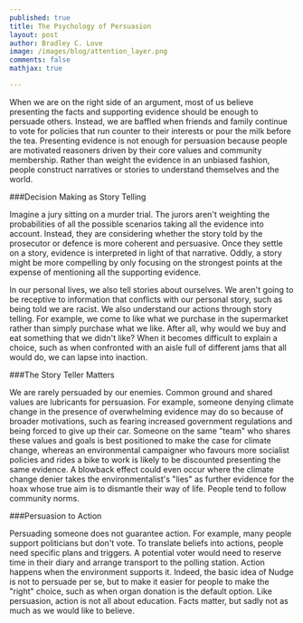 ```yaml
---
published: true
title: The Psychology of Persuasion
layout: post
author: Bradley C. Love
image: /images/blog/attention_layer.png
comments: false
mathjax: true

---
```





When we are on the right side of an argument, most of us believe presenting the facts and supporting evidence should be enough to persuade others. Instead, we are baffled when friends and family continue to vote for policies that run counter to their interests or pour the milk before the tea. Presenting evidence is not enough for persuasion because people are motivated reasoners driven by their core values and community membership. Rather than weight the evidence in an unbiased fashion, people construct narratives or stories to understand themselves and the world.

###Decision Making as Story Telling

Imagine a jury sitting on a murder trial. The jurors aren't weighting the probabilities of all the possible scenarios taking all the evidence into account. Instead, they are considering whether the story told by the prosecutor or defence is more coherent and persuasive. Once they settle on a story, evidence is interpreted in light of that narrative. Oddly, a story might be more compelling by only focusing on the strongest points at the expense of mentioning all the supporting evidence.

In our personal lives, we also tell stories about ourselves. We aren't going to be receptive to information that conflicts with our personal story, such as being told we are racist. We also understand our actions through story telling. For example, we come to like what we purchase in the supermarket rather than simply purchase what we like. After all, why would we buy and eat something that we didn't like? When it becomes difficult to explain a choice, such as when confronted with an aisle full of different jams that all would do, we can lapse into inaction.

###The Story Teller Matters

We are rarely persuaded by our enemies. Common ground and shared values are lubricants for persuasion. For example, someone denying climate change in the presence of overwhelming evidence may do so because of broader motivations, such as fearing increased government regulations and being forced to give up their car. Someone on the same "team" who shares these values and goals is best positioned to make the case for climate change, whereas an environmental campaigner who favours more socialist policies and rides a bike to work is likely to be discounted presenting the same evidence. A blowback effect could even occur where the climate change denier takes the environmentalist's "lies" as further evidence for the hoax whose true aim is to dismantle their way of life. People tend to follow community norms.

###Persuasion to Action

Persuading someone does not guarantee action. For example, many people support politicians but don't vote. To translate beliefs into actions, people need specific plans and triggers. A potential voter would need to reserve time in their diary and arrange transport to the polling station. Action happens when the environment supports it. Indeed, the basic idea of Nudge is not to persuade per se, but to make it easier for people to make the "right" choice, such as when organ donation is the default option. Like persuasion, action is not all about education. Facts matter, but sadly not as much as we would like to believe.





